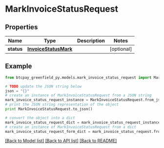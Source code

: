 # MarkInvoiceStatusRequest


## Properties
Name | Type | Description | Notes
------------ | ------------- | ------------- | -------------
**status** | [**InvoiceStatusMark**](InvoiceStatusMark.md) |  | [optional] 

## Example

```python
from btcpay_greenfield_py.models.mark_invoice_status_request import MarkInvoiceStatusRequest

# TODO update the JSON string below
json = "{}"
# create an instance of MarkInvoiceStatusRequest from a JSON string
mark_invoice_status_request_instance = MarkInvoiceStatusRequest.from_json(json)
# print the JSON string representation of the object
print MarkInvoiceStatusRequest.to_json()

# convert the object into a dict
mark_invoice_status_request_dict = mark_invoice_status_request_instance.to_dict()
# create an instance of MarkInvoiceStatusRequest from a dict
mark_invoice_status_request_form_dict = mark_invoice_status_request.from_dict(mark_invoice_status_request_dict)
```
[[Back to Model list]](../README.md#documentation-for-models) [[Back to API list]](../README.md#documentation-for-api-endpoints) [[Back to README]](../README.md)


